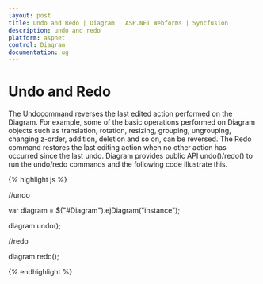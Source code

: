 ```yaml
---
layout: post
title: Undo and Redo | Diagram | ASP.NET Webforms | Syncfusion
description: undo and redo
platform: aspnet
control: Diagram
documentation: ug
---
```


# Undo and Redo

The Undocommand reverses the last edited action performed on the Diagram. For example, some of the basic operations performed on Diagram objects such as translation, rotation, resizing, grouping, ungrouping, changing z-order, addition, deletion and so on, can be reversed. The Redo command restores the last editing action when no other action has occurred since the last undo. Diagram provides public API undo()/redo() to run the undo/redo commands and the following code illustrate this.

{% highlight js %}



//undo

var diagram = $("#Diagram").ejDiagram("instance");

diagram.undo();



//redo

diagram.redo();



{% endhighlight %}



